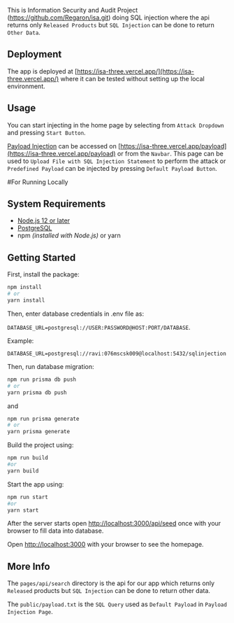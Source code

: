 This is Information Security and Audit Project (https://github.com/Regaron/isa.git) doing SQL injection where the api returns only `Released Products` but `SQL Injection` can be done to return `Other Data`.


## Deployment

The app is deployed at [https://isa-three.vercel.app/](https://isa-three.vercel.app/) where it can be tested without setting up the local environment.

## Usage

You can start injecting in the home page by selecting from `Attack Dropdown` and pressing `Start Button`.

[Payload Injection](https://isa-three.vercel.app/payload) can be accessed on [https://isa-three.vercel.app/payload](https://isa-three.vercel.app/payload) or from the `Navbar`. This page can be used to `Upload File with SQL Injection Statement` to perform the attack or `Predefined Payload` can be injected by pressing `Default Payload Button`.

#For Running Locally

## System Requirements

- [Node.js 12 or later](https://nodejs.org/en/)
- [PostgreSQL](https://www.postgresql.org/)
- npm *(installed with Node.js)* or yarn

## Getting Started

First, install the package:

```bash
npm install
# or
yarn install
```

Then, enter database credentials in .env file as:

`DATABASE_URL=postgresql://USER:PASSWORD@HOST:PORT/DATABASE`.

Example:

`DATABASE_URL=postgresql://ravi:076mscsk009@localhost:5432/sqlinjection`

Then, run database migration:

```bash
npm run prisma db push
# or
yarn prisma db push
```
and

```bash
npm run prisma generate
# or
yarn prisma generate
```

Build the project using:

```bash
npm run build
#or
yarn build
```

Start the app using:

```bash
npm run start
#or
yarn start
```

After the server starts open [http://localhost:3000/api/seed](http://localhost:3000/api/seed) once with your browser to fill data into database.

Open [http://localhost:3000](http://localhost:3000) with your browser to see the homepage.

## More Info

The `pages/api/search` directory is the api for our app which returns only `Released` products but `SQL Injection` can be done to return other data.

The `public/payload.txt` is the `SQL Query` used as `Default Payload` in `Payload Injection Page`.